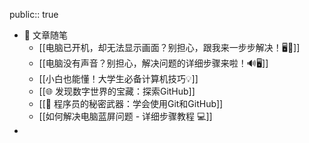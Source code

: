 public:: true

- 💬 文章随笔
	- [[电脑已开机，却无法显示画面？别担心，跟我来一步步解决！🖥️🔌]]
	- [[电脑没有声音？别担心，解决问题的详细步骤来啦！🔊🖥️]]
	- [[小白也能懂！大学生必备计算机技巧💡]]
	- [[🌐 发现数字世界的宝藏：探索GitHub]]
	- [[🚀 程序员的秘密武器：学会使用Git和GitHub]]
	- [[如何解决电脑蓝屏问题 - 详细步骤教程 💻]]
-